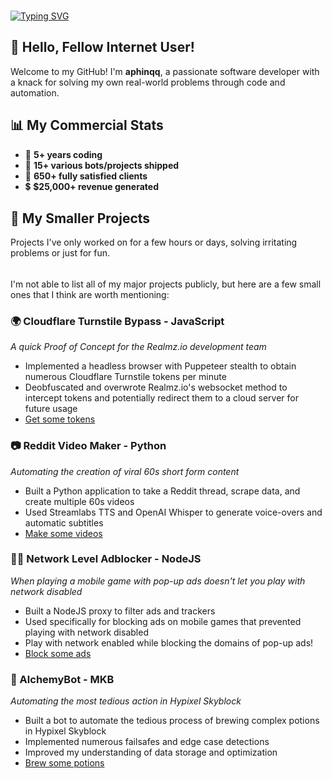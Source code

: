 ###
###
[![Typing SVG](https://readme-typing-svg.herokuapp.com?font=Winky+Rough&weight=500&size=35&pause=1000&width=435&lines=Hi%2C+I'm+aphinqq;I+like+to+get+things+done;I+build+practical+applications;I+learn+extremely+quickly)](https://git.io/typing-svg)
## 👋 Hello, Fellow Internet User!

Welcome to my GitHub!
I'm **aphinqq**, a passionate software developer with a knack for solving my own real-world problems through code and automation.

## 📊 My Commercial Stats
- 🧠 **5+ years coding**
- 🧾 **15+ various bots/projects shipped**
- 🙌 **650+ fully satisfied clients**
- 💲 **$25,000+ revenue generated**

## 🌟 My Smaller Projects
Projects I've only worked on for a few hours or days, solving irritating problems or just for fun.
######
I'm not able to list all of my major projects publicly, but here are a few small ones that I think are worth mentioning:

### 🌍 Cloudflare Turnstile Bypass - JavaScript
*A quick Proof of Concept for the Realmz.io development team*
- Implemented a headless browser with Puppeteer stealth to obtain numerous Cloudflare Turnstile tokens per minute
- Deobfuscated and overwrote Realmz.io's websocket method to intercept tokens and potentially redirect them to a cloud server for future usage
- [Get some tokens](https://github.com/aphcore/Cloudflare-Turnstile-Bypass)

### 📷 Reddit Video Maker - Python
*Automating the creation of viral 60s short form content*
- Built a Python application to take a Reddit thread, scrape data, and create multiple 60s videos
- Used Streamlabs TTS and OpenAI Whisper to generate voice-overs and automatic subtitles
- [Make some videos](https://github.com/aphcore/Python-Video-Generator)

### 🙅‍♂️ Network Level Adblocker - NodeJS
*When playing a mobile game with pop-up ads doesn't let you play with network disabled*
- Built a NodeJS proxy to filter ads and trackers
- Used specifically for blocking ads on mobile games that prevented playing with network disabled
- Play with network enabled while blocking the domains of pop-up ads!
- [Block some ads](https://github.com/aphcore/Network-Level-Adblock)

### 🤖 AlchemyBot - MKB
*Automating the most tedious action in Hypixel Skyblock*
- Built a bot to automate the tedious process of brewing complex potions in Hypixel Skyblock
- Implemented numerous failsafes and edge case detections
- Improved my understanding of data storage and optimization
- [Brew some potions](https://github.com/aphcore/alchemybot)
